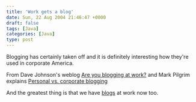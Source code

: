 ```yaml
---
title: 'Work gets a blog'
date: Sun, 22 Aug 2004 21:46:47 +0000
draft: false
tags: [Java]
categories: [Java]
type: post
---
```


Blogging has certainly taken off and it is definitely interesting how they're used in corporate America.

From Dave Johnson's weblog [Are you blogging at work?](http://rollerweblogger.org/page/roller/20040805) and Mark Pilgrim explains [Personal vs. corporate blogging](http://diveintomark.org/archives/2004/08/11/corporate-blogging)

And the greatest thing is that we have [blogs](http://www.redhat.com/apps/blogs/) at work now too.